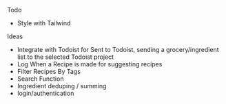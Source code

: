 Todo
- Style with Tailwind

Ideas
- Integrate with Todoist for Sent to Todoist, sending a grocery/ingredient list to the selected Todoist project
- Log When a Recipe is made for suggesting recipes
- Filter Recipes By Tags
- Search Function
- Ingredient deduping / summing
- login/authentication
